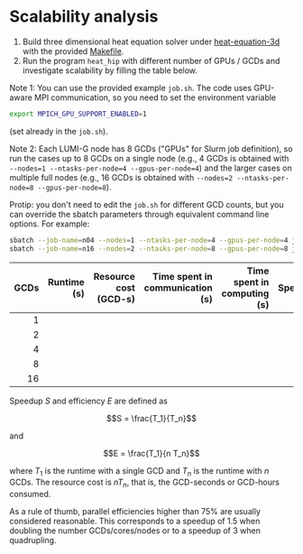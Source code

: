 # Scalability analysis

1. Build three dimensional heat equation solver under [heat-equation-3d](heat-equation-3d) with the provided [Makefile](heat-equation-3d/Makefile).
2. Run the program `heat_hip` with different number of GPUs / GCDs and investigate scalability by filling the table below.

Note 1: You can use the provided example `job.sh`. The code uses GPU-aware MPI communication, so you need to set the environment variable
```bash
export MPICH_GPU_SUPPORT_ENABLED=1
```
(set already in the `job.sh`).

Note 2: Each LUMI-G node has 8 GCDs ("GPUs" for Slurm job definition), so run the cases up to 8 GCDs on a single node (e.g., 4 GCDs is obtained with `--nodes=1 --ntasks-per-node=4 --gpus-per-node=4`)
and the larger cases on multiple full nodes (e.g., 16 GCDs is obtained with `--nodes=2 --ntasks-per-node=8 --gpus-per-node=8`).

Protip: you don't need to edit the `job.sh` for different GCD counts, but you can override the sbatch parameters through equivalent command line options. For example:
```bash
sbatch --job-name=n04 --nodes=1 --ntasks-per-node=4 --gpus-per-node=4 job.sh
sbatch --job-name=n16 --nodes=2 --ntasks-per-node=8 --gpus-per-node=8 job.sh
```


| GCDs | Runtime (s) | Resource cost (GCD-s) | Time spent in communication (s) | Time spent in computing (s) | Speedup | Parallel efficiency |
| ---: | ----------: | --------------------: | ------------------------------: | --------------------------: | ------: | ------------------: |
|   1  |             |                       |                                 |                             |         |                     |
|   2  |             |                       |                                 |                             |         |                     |
|   4  |             |                       |                                 |                             |         |                     |
|   8  |             |                       |                                 |                             |         |                     |
|  16  |             |                       |                                 |                             |         |                     |


Speedup $S$ and efficiency $E$ are defined as
```math
S = \frac{T_1}{T_n}
```
and
```math
E = \frac{T_1}{n T_n}
```
where $T_1$ is the runtime with a single GCD and $T_n$ is the runtime with $n$ GCDs.
The resource cost is $n T_n$, that is, the GCD-seconds or GCD-hours consumed.

As a rule of thumb, parallel efficiencies higher than 75% are usually considered reasonable.
This corresponds to a speedup of 1.5 when doubling the number GCDs/cores/nodes or to a speedup of 3 when quadrupling.
